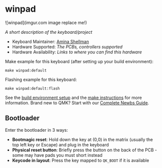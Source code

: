 # winpad

![winpad](imgur.com image replace me!)

*A short description of the keyboard/project*

* Keyboard Maintainer: [Amina Shellman](https://github.com/amino47)
* Hardware Supported: *The PCBs, controllers supported*
* Hardware Availability: *Links to where you can find this hardware*

Make example for this keyboard (after setting up your build environment):

    make winpad:default

Flashing example for this keyboard:

    make winpad:default:flash

See the [build environment setup](https://docs.qmk.fm/#/getting_started_build_tools) and the [make instructions](https://docs.qmk.fm/#/getting_started_make_guide) for more information. Brand new to QMK? Start with our [Complete Newbs Guide](https://docs.qmk.fm/#/newbs).

## Bootloader

Enter the bootloader in 3 ways:

* **Bootmagic reset**: Hold down the key at (0,0) in the matrix (usually the top left key or Escape) and plug in the keyboard
* **Physical reset button**: Briefly press the button on the back of the PCB - some may have pads you must short instead
* **Keycode in layout**: Press the key mapped to `QK_BOOT` if it is available
